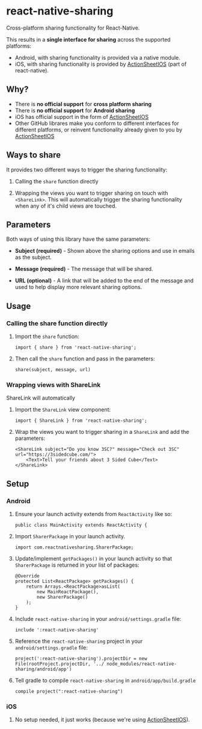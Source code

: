 # react-native-sharing

Cross-platform sharing functionality for React-Native.

This results in a **single interface for sharing** across the supported platforms:

* Android, with sharing functionality is provided via a native module.
* iOS, with sharing functionality is provided by [ActionSheetIOS](https://facebook.github.io/react-native/docs/actionsheetios.html) (part of react-native).

## Why?

* There is **no official support** for **cross platform sharing**
* There is **no official support** for **Android sharing**
* iOS has official support in the form of [ActionSheetIOS](https://facebook.github.io/react-native/docs/actionsheetios.html)
* Other GitHub librares make you conform to different interfaces for different platforms, or reinvent functionality already given to you by [ActionSheetIOS](https://facebook.github.io/react-native/docs/actionsheetios.html)

## Ways to share

It provides two different ways to trigger the sharing functionality:

1. Calling the `share` function directly

2. Wrapping the views you want to trigger sharing on touch with `<ShareLink>`. This will automatically trigger the sharing functionality when any of it's child views are touched. 

## Parameters

Both ways of using this library have the same parameters:

* **Subject (required)** - Shown above the sharing options and use in emails as the subject.

* **Message (required)** - The message that will be shared.

* **URL (optional)** - A link that will be added to the end of the message and used to help display more relevant sharing options.

## Usage

### Calling the share function directly

1. Import the `share` function:

	```
	import { share } from 'react-native-sharing';
	```

2. Then call the `share` function and pass in the parameters:

	```
	share(subject, message, url)
	```

### Wrapping views with ShareLink

ShareLink will automatically


1. Import the `ShareLink` view component:
	
	```
	import { ShareLink } from 'react-native-sharing';
	```

2. Wrap the views you want to trigger sharing in a `ShareLink` and add the parameters:

	```
	<ShareLink subject="Do you know 3SC?" message="Check out 3SC" url="https://3sidedcube.com/">
		<Text>Tell your friends about 3 Sided Cube</Text>
	</ShareLink>
	```

## Setup

### Android

1. Ensure your launch activity extends from `ReactActivity` like so:

	```
	public class MainActivity extends ReactActivity {
	```

2. Import `SharerPackage` in your launch activity.

	```
	import com.reactnativesharing.SharerPackage;
	```
	
3. Update/implement `getPackages()` in your launch activity so that `SharerPackage` is returned in your list of packages:

	```
	@Override
	protected List<ReactPackage> getPackages() {
	    return Arrays.<ReactPackage>asList(
	        new MainReactPackage(),
	        new SharerPackage()
	    );
	}
	```

4. Include `react-native-sharing` in your `android/settings.gradle` file:

	```
	include ':react-native-sharing'
	```
	
5. Reference the `react-native-sharing` project in your `android/settings.gradle` file:

	```
	project(':react-native-sharing').projectDir = new File(rootProject.projectDir, '../	node_modules/react-native-sharing/android/app')
	```
	
6. Tell gradle to compile `react-native-sharing` in `android/app/build.gradle`

	```
	compile project(":react-native-sharing")
	```

### iOS

1. No setup needed, it just works (because we're using [ActionSheetIOS](https://facebook.github.io/react-native/docs/actionsheetios.html)).